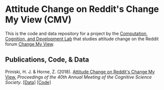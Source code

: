 # Attitude Change on Reddit's Change My View (CMV)

This is the code and data repository for a project by the [Computation, Cognition, and Development Lab](https://www.cognitionasu.org/) that studies attitude change on the Reddit forum [Change My View](https://www.reddit.com/r/changemyview/).  

## Publications, Code, & Data
Priniski, H. J. & Horne, Z. (2018). [Attitude Change on Reddit's Change My View.](https://static1.squarespace.com/static/59f0a43dbce176d4b82fee86/t/5af1d43b0e2e72a7ecf7bbc5/1525797949474/Attitude+Change+On+Reddit%27s+Change+My+View.pdf) _Proceedings of the 40th Annual Meeting of the Cognitive Science Society_.
[[Data]](https://github.com/jpriniski/CMV/tree/master/data) [[Code]](https://github.com/jpriniski/CMV/blob/master/scripts/evidence_use.ipynb) 
